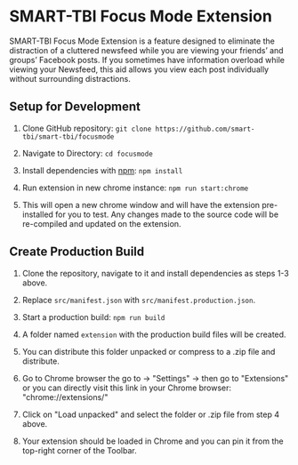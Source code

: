 # SMART-TBI Focus Mode Extension

SMART-TBI Focus Mode Extension is a feature designed to eliminate the distraction of a cluttered newsfeed while you are viewing your friends’ and groups’ Facebook posts. If you sometimes have information overload while viewing your Newsfeed, this aid allows you view each post individually without surrounding distractions.

## Setup for Development

1. Clone GitHub repository: `git clone https://github.com/smart-tbi/smart-tbi/focusmode`

2. Navigate to Directory: `cd focusmode`

3. Install dependencies with [npm](https://www.npmjs.com/): `npm install`

4. Run extension in new chrome instance: `npm run start:chrome`

5. This will open a new chrome window and will have the extension pre-installed for you to test. Any changes made to the source code will be re-compiled and updated on the extension.

## Create Production Build

1. Clone the repository, navigate to it and install dependencies as steps 1-3 above.

2. Replace `src/manifest.json` with `src/manifest.production.json`.

3. Start a production build: `npm run build`

4. A folder named `extension` with the production build files will be created.

5. You can distribute this folder unpacked or compress to a .zip file and distribute.

6. Go to Chrome browser the go to -> "Settings" -> then go to "Extensions" or you can directly visit this link in your Chrome browser: "chrome://extensions/"

7. Click on "Load unpacked" and select the folder or .zip file from step 4 above.

8. Your extension should be loaded in Chrome and you can pin it from the top-right corner of the Toolbar. 